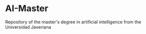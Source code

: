 # AI-Master
Repository of the master's degree in artificial intelligence from the Universidad Javeriana
